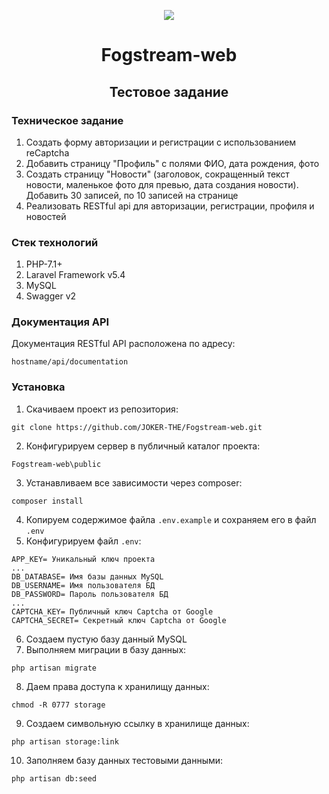 <p align="center">
	<img src="https://laravel.com/assets/img/components/logo-laravel.svg">
	<h1 align="center">Fogstream-web</h1>
    <h2 align="center">Тестовое задание</h2>
</p>


### Техническое задание

1. Создать форму авторизации и регистрации с использованием reCaptcha 
2. Добавить страницу "Профиль" с полями ФИО, дата рождения, фото 
3. Создать страницу "Новости" (заголовок, сокращенный текст новости, маленькое фото для превью, дата создания новости). Добавить 30 записей, по 10 записей на странице
4. Реализовать RESTful api для авторизации, регистрации, профиля и новостей

### Стек технологий

1. PHP-7.1+
2. Laravel Framework v5.4
3. MySQL
4. Swagger v2

### Документация API

Документация RESTful API расположена по адресу:
```
hostname/api/documentation
```

### Установка

1. Скачиваем проект из репозитория:
```
git clone https://github.com/JOKER-THE/Fogstream-web.git
```
2. Конфигурируем сервер в публичный каталог проекта:
```
Fogstream-web\public
```
3. Устанавливаем все зависимости через composer:
```
composer install
```
4. Копируем содержимое файла ```.env.example``` и сохраняем его в файл ```.env```
5. Конфигурируем файл ```.env```:
```
APP_KEY= Уникальный ключ проекта
...
DB_DATABASE= Имя базы данных MySQL
DB_USERNAME= Имя пользователя БД
DB_PASSWORD= Пароль пользователя БД
...
CAPTCHA_KEY= Публичный ключ Captcha от Google
CAPTCHA_SECRET= Секретный ключ Captcha от Google
```
6. Создаем пустую базу данный MySQL
7. Выполняем миграции в базу данных:
```
php artisan migrate
```
8. Даем права доступа к хранилищу данных:
```
chmod -R 0777 storage
```
9. Создаем символьную ссылку в хранилище данных:
```
php artisan storage:link
```
10. Заполняем базу данных тестовыми данными:
```
php artisan db:seed
```
